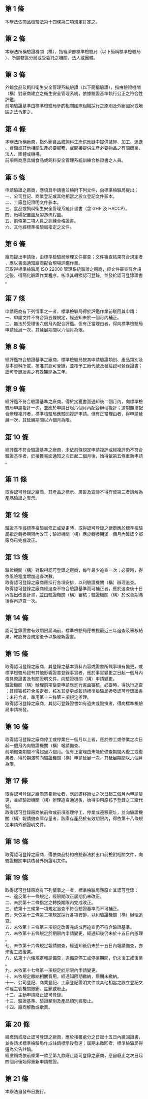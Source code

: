 第 1 條
-------
本辦法依商品檢驗法第十四條第二項規定訂定之。

第 2 條
-------
本辦法所稱驗證機關（構），指經濟部標準檢驗局（以下簡稱標準檢驗局  
）、所屬轄區分局或受委託之機關、法人或團體。

第 3 條
-------
外銷食品及飼料衛生安全管理系統驗證（以下簡稱驗證），指由驗證機關  
（構）對廠商建立之衛生安全管理系統，依據驗證基準執行公正之符合性  
評鑑。  
前項驗證基準由標準檢驗局參酌相關國際組織採行之原則及外銷國家或地  
區之法令定之。

第 4 條
-------
本辦法所稱廠商，指外銷食品或飼料生產供應鏈中提供裝卸、加工、運送  
、倉儲或其他相關生產必要服務，或間接提供生產必要物品之有關商業、  
法人、團體或機構。  
前項廠商應具備食品或飼料安全管理系統訓練合格證書之人員。

第 5 條
-------
申請驗證之廠商，應填具申請書並檢附下列文件，向標準檢驗局提出：  
一、公司登記、商業登記或其他相當之設立登記文件影本。  
二、工廠登記證明文件影本。  
三、食品或飼料衛生安全管理系統計畫書（含 GHP  及 HACCP）。  
四、廠場配置圖及製造流程圖。  
五、前條第二項人員之訓練合格證書。  
六、其他經標準檢驗局指定之文件。

第 6 條
-------
廠商提出申請後，由標準檢驗局辦理文件審查；文件審查結果符合規定者  
，應以書面通知廠商配合現場評鑑作業。  
已取得標準檢驗局 ISO 22000  管理系統驗證之廠商，經文件審查符合規  
定後，得簡化驗證作業程序，核准其轉換認可登錄，並發給認可登錄證書  
。

第 7 條
-------
申請廠商有下列情事之一者，標準檢驗局得於評鑑作業前駁回其申請：  
一、申請文件不符合第五條規定，經通知未於一個月內補正。  
二、無法於受理後六個月內配合評鑑。但有正當理由者，得向標準檢驗局  
    申請延展一次，其延展期間以六個月為限。

第 8 條
-------
經評鑑符合驗證基準之廠商，標準檢驗局按其申請驗證類別、產品類別及  
基本資料所載，核准其認可登錄，並核予工廠代號及發給認可登錄證書；  
認可登錄證書之有效期間為三年。

第 9 條
-------
經評鑑不符合驗證基準之廠商，得於接獲書面通知後二個月內，向標準檢  
驗局申請複評一次，並應於申請日起六個月內配合辦理複評；逾期無法配  
合辦理複評者，標準檢驗局應駁回複評申請。但有正當理由者，得申請延  
展一次，其延展期間以六個月為限。

第 10 條
--------
經評鑑不符合驗證基準之廠商，未依前條規定申請複評或經複評仍不符合  
驗證基準者，於接獲書面通知之次日起二個月後，始得依第五條重新申請  
。

第 11 條
--------
取得認可登錄之廠商，其產品之標示、廣告及宣傳不得有使第三者誤解為  
產品驗證之表示。

第 12 條
--------
驗證基準經標準檢驗局修正或變更時，取得認可登錄之廠商應於標準檢驗  
局指定轉換期限內改正；驗證機關（構）應於轉換期滿一個月內確認全部  
廠商已完成改正。

第 13 條
--------
驗證機關（構）對取得認可登錄之廠商，每年最少追查一次；必要時，得  
依風險程度增加追查次數。  
取得認可登錄之廠商應採行各項安排，以利驗證機關（構）辦理追查。  
取得認可登錄之廠商經追查不符合驗證基準而可補正者，應於追查後十日  
內提出改善計畫，並由驗證機關（構）審核；驗證機關（構）於改善期滿  
後得再追查一次。

第 14 條
--------
認可登錄證書有效期限屆滿前，標準檢驗局應檢視最近三年追查及審核結  
果，確認符合規定後予以換發新證書。

第 15 條
--------
取得認可登錄之廠商，其登錄之基本資料內容或證書所載事項有變更，或  
標準檢驗局認有其他影響證書登錄事實者，應於事實變更之日起一個月內  
檢具原證書及有關證明文件，向驗證機關（構）申請變更。  
驗證機關（構）辦理前項變更申請應進行書面審核，必要時，得執行追查  
；其經審核符合規定者，核准其變更或報請標準檢驗局換發認可登錄證書  
；未符合者，準用第十三條第三項規定辦理。  
取得認可登錄之廠商，其認可登錄證書如有遺失或毀損者，得向標準檢驗  
局申請補發。

第 16 條
--------
取得認可登錄之廠商停工或停業在一個月以上者，應於停工或停業之次日  
起一個月內向驗證機關（構）報請備查。  
前項備查期間不得超過六個月。但有正當理由未能於備查期間內復工或復  
業者，得於期滿前向驗證機關（構）申請延展一次，其延展期間以六個月  
為限。

第 17 條
--------
取得認可登錄之廠商遷移廠址者，應於遷移廠址之次日起三個月內申請變  
更，並經驗證機關（構）辦理追查通過後，始得沿用原核予登錄之工廠代  
號。  
取得認可登錄廠商依前條或前項辦理停工、停業或遷移廠址，並向驗證機  
關（構）報請備查庫存量者，該庫存產品於有效期限內，得依第十八條規  
定申請外銷證明文件。

第 18 條
--------
取得認可登錄之廠商，得依商品特約檢驗辦法於出口前檢附相關文件，向  
驗證機關申請核發外銷證明文件。

第 19 條
--------
取得認可登錄廠商有下列情事之一者，標準檢驗局應廢止其認可登錄：   
一、違反第十一條規定，經限期改正屆期仍未改正。   
二、未於第十二條指定之轉換期限內完成改正。   
三、依第十三條第一項規定追查不符合驗證基準而不可補正。   
四、未依第十三條第二項規定採行各項安排，以利驗證機關（構）辦理追  
    查。  
五、未依第十三條第三項規定改善完成或再追查仍不符合驗證基準。   
六、未依第十五條規定於期限內申請變更，經通知後仍未於十五日內辦理  
    。  
七、未依第十六條規定報請備查，經通知後仍未於十五日內報請備查，亦  
    未復工或復業。  
八、依第十六條規定報請備查，逾備查停工或停業期間，仍未復工或復業  
    。  
九、未依第十七條第一項規定於期限內申請變更。   
十、未依規定繳納相關費用，經通知限期繳納，屆期未繳納。   
十一、公司登記、商業登記、工廠登記證明文件或其他相當之設立登記文  
      件經主管機關撤銷、註銷或廢止。  
十二、主動申請廢止認可登錄。   
十三、驗證基準、驗證類別及產品類別經廢止。   
十四、廠商解散或歇業。

第 20 條
--------
經撤銷或廢止認可登錄之廠商，應於接獲處分之日起十五日內繳回證書，  
並得請求標準檢驗局作成註銷標示後發還；屆期未繳回者，標準檢驗局得  
逕為公告註銷。  
經撤銷或依前條第一款至第九款廢止認可登錄之廠商，應自廢止之次日起  
四個月後始得重新申請驗證。

第 21 條
--------
本辦法自發布日施行。

